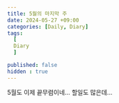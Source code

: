 ```yaml
---
title: 5월의 마지막 주
date: 2024-05-27 +09:00
categories: [Daily, Diary]
tags:
  [
  Diary 
  ]

published: false
hidden : true
---
```


5월도 이제 끝무렴이네... 할일도 많은데...